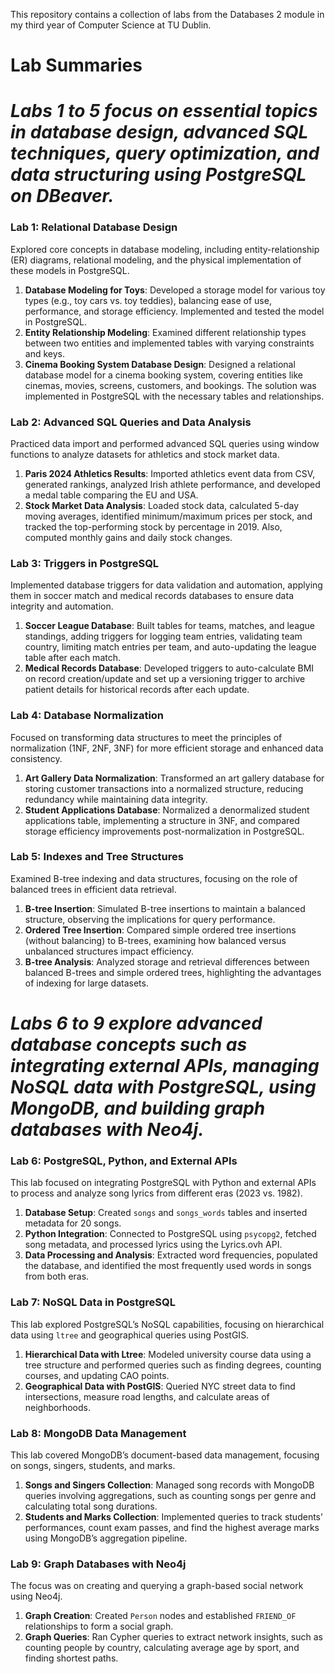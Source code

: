 This repository contains a collection of labs from the Databases 2 module in my third year of Computer Science at TU Dublin. 

# Lab Summaries 

# *Labs 1 to 5 focus on essential topics in database design, advanced SQL techniques, query optimization, and data structuring using PostgreSQL on DBeaver.*

### Lab 1: Relational Database Design
Explored core concepts in database modeling, including entity-relationship (ER) diagrams, relational modeling, and the physical implementation of these models in PostgreSQL.

1. **Database Modeling for Toys**: Developed a storage model for various toy types (e.g., toy cars vs. toy teddies), balancing ease of use, performance, and storage efficiency. Implemented and tested the model in PostgreSQL.
2. **Entity Relationship Modeling**: Examined different relationship types between two entities and implemented tables with varying constraints and keys.
3. **Cinema Booking System Database Design**: Designed a relational database model for a cinema booking system, covering entities like cinemas, movies, screens, customers, and bookings. The solution was implemented in PostgreSQL with the necessary tables and relationships.

### Lab 2: Advanced SQL Queries and Data Analysis
Practiced data import and performed advanced SQL queries using window functions to analyze datasets for athletics and stock market data.

1. **Paris 2024 Athletics Results**: Imported athletics event data from CSV, generated rankings, analyzed Irish athlete performance, and developed a medal table comparing the EU and USA.
2. **Stock Market Data Analysis**: Loaded stock data, calculated 5-day moving averages, identified minimum/maximum prices per stock, and tracked the top-performing stock by percentage in 2019. Also, computed monthly gains and daily stock changes.

### Lab 3: Triggers in PostgreSQL
Implemented database triggers for data validation and automation, applying them in soccer match and medical records databases to ensure data integrity and automation.

1. **Soccer League Database**: Built tables for teams, matches, and league standings, adding triggers for logging team entries, validating team country, limiting match entries per team, and auto-updating the league table after each match.
2. **Medical Records Database**: Developed triggers to auto-calculate BMI on record creation/update and set up a versioning trigger to archive patient details for historical records after each update.

### Lab 4: Database Normalization
Focused on transforming data structures to meet the principles of normalization (1NF, 2NF, 3NF) for more efficient storage and enhanced data consistency.

1. **Art Gallery Data Normalization**: Transformed an art gallery database for storing customer transactions into a normalized structure, reducing redundancy while maintaining data integrity.
2. **Student Applications Database**: Normalized a denormalized student applications table, implementing a structure in 3NF, and compared storage efficiency improvements post-normalization in PostgreSQL.

### Lab 5: Indexes and Tree Structures
Examined B-tree indexing and data structures, focusing on the role of balanced trees in efficient data retrieval.

1. **B-tree Insertion**: Simulated B-tree insertions to maintain a balanced structure, observing the implications for query performance.
2. **Ordered Tree Insertion**: Compared simple ordered tree insertions (without balancing) to B-trees, examining how balanced versus unbalanced structures impact efficiency.
3. **B-tree Analysis**: Analyzed storage and retrieval differences between balanced B-trees and simple ordered trees, highlighting the advantages of indexing for large datasets.

# *Labs 6 to 9 explore advanced database concepts such as integrating external APIs, managing NoSQL data with PostgreSQL, using MongoDB, and building graph databases with Neo4j.*

### Lab 6: PostgreSQL, Python, and External APIs
This lab focused on integrating PostgreSQL with Python and external APIs to process and analyze song lyrics from different eras (2023 vs. 1982).

1. **Database Setup**: Created `songs` and `songs_words` tables and inserted metadata for 20 songs.
2. **Python Integration**: Connected to PostgreSQL using `psycopg2`, fetched song metadata, and processed lyrics using the Lyrics.ovh API.
3. **Data Processing and Analysis**: Extracted word frequencies, populated the database, and identified the most frequently used words in songs from both eras.

### Lab 7: NoSQL Data in PostgreSQL
This lab explored PostgreSQL’s NoSQL capabilities, focusing on hierarchical data using `ltree` and geographical queries using PostGIS.

1. **Hierarchical Data with Ltree**: Modeled university course data using a tree structure and performed queries such as finding degrees, counting courses, and updating CAO points.
2. **Geographical Data with PostGIS**: Queried NYC street data to find intersections, measure road lengths, and calculate areas of neighborhoods.

### Lab 8: MongoDB Data Management
This lab covered MongoDB’s document-based data management, focusing on songs, singers, students, and marks.

1. **Songs and Singers Collection**: Managed song records with MongoDB queries involving aggregations, such as counting songs per genre and calculating total song durations.
2. **Students and Marks Collection**: Implemented queries to track students’ performances, count exam passes, and find the highest average marks using MongoDB’s aggregation pipeline.

### Lab 9: Graph Databases with Neo4j
The focus was on creating and querying a graph-based social network using Neo4j.

1. **Graph Creation**: Created `Person` nodes and established `FRIEND_OF` relationships to form a social graph.
2. **Graph Queries**: Ran Cypher queries to extract network insights, such as counting people by country, calculating average age by sport, and finding shortest paths.
